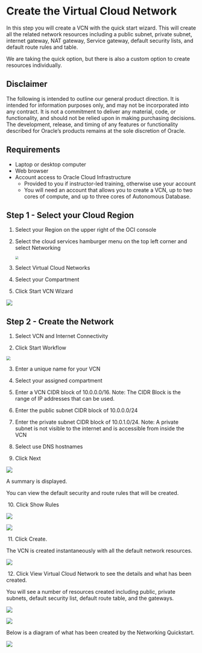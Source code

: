 # Create the Virtual Cloud Network #

In this step you will create a VCN with the quick start wizard. This will create all the related network resources including a public subnet, private subnet, internet gateway, NAT gateway, Service gateway, default security lists, and default route rules and table. 

We are taking the quick option, but there is also a custom option to create resources individually. 

## Disclaimer ##
The following is intended to outline our general product direction. It is intended for information purposes only, and may not be incorporated into any contract. It is not a commitment to deliver any material, code, or functionality, and should not be relied upon in making purchasing decisions. The development, release, and timing of any features or functionality described for Oracle’s products remains at the sole discretion of Oracle.

## Requirements ##

- Laptop or desktop computer
- Web browser
- Account access to Oracle Cloud Infrastructure
  - Provided to you if instructor-led training, otherwise use your account
  - You will need an account that allows you to create a VCN, up to two cores of compute, and up to three cores of Autonomous Database.

## Step 1 - Select your Cloud Region ##

1. Select your Region on the upper right of the OCI console

2. Select the cloud services hamburger menu on the top left corner and select Networking

   <img src="C:\Users\mwan.ORADEV\Documents\GitHub\Move_Improve\lab300\images\hamburger-menu.PNG" style="zoom:50%;" />

3. Select Virtual Cloud Networks

4. Select your Compartment

5. Click Start VCN Wizard

![](C:\Users\mwan.ORADEV\Documents\GitHub\Move_Improve\lab300\images\start-vcn-wizard.PNG)

## Step 2 - Create the Network  ##

1. Select VCN and Internet Connectivity

2. Click Start Workflow

  <img src="C:\Users\mwan.ORADEV\Documents\GitHub\Move_Improve\lab300\images\wizard-vcn.PNG" style="zoom:67%;" />

3. Enter a unique name for your VCN

4. Select your assigned compartment

5. Enter a VCN CIDR block of 10.0.0.0/16.  Note: The CIDR Block is the range of IP addresses that can be used.

6. Enter the public subnet CIDR block of 10.0.0.0/24

7. Enter the private subnet CIDR block of 10.0.1.0/24. Note: A private subnet is not visible to the internet and is accessible from inside the VCN

8. Select use DNS hostnames

9. Click Next

![](C:\Users\mwan.ORADEV\Documents\GitHub\Move_Improve\lab300\images\vcn-configuration-info.PNG)

A summary is displayed. 

You can view the default security and route rules that will be created.

​	10. Click Show Rules

![](C:\Users\mwan.ORADEV\Documents\GitHub\Move_Improve\lab300\images\security-rules.PNG)

![](C:\Users\mwan.ORADEV\Documents\GitHub\Move_Improve\lab300\images\route-rules.PNG)

​	11. Click Create. 

The VCN is created instantaneously with all the default network resources. 

![](C:\Users\mwan.ORADEV\Documents\GitHub\Move_Improve\lab300\images\vcn-summary-info.PNG)

​	12. Click View Virtual Cloud Network to see the details and what has been created. 

You will see a number of resources created including public, private subnets, default security list, default route table, and the gateways.

![](C:\Users\mwan.ORADEV\Documents\GitHub\Move_Improve\lab300\images\view-vcn-config.PNG)

![](C:\Users\mwan.ORADEV\Documents\GitHub\Move_Improve\lab300\images\vcn-details.PNG)

Below is a diagram of what has been created by the Networking Quickstart.

![](C:\Users\mwan.ORADEV\Documents\GitHub\Move_Improve\lab300\images\lab-architecture-created.PNG)

